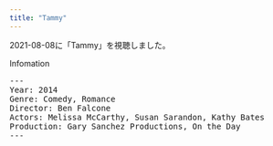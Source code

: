 ```yaml
---
title: "Tammy"
---
```

2021-08-08に「Tammy」を視聴しました。

Infomation
<pre>
---
Year: 2014
Genre: Comedy, Romance
Director: Ben Falcone
Actors: Melissa McCarthy, Susan Sarandon, Kathy Bates
Production: Gary Sanchez Productions, On the Day
---
</pre>